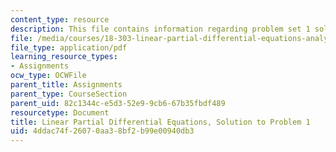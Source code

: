 ```yaml
---
content_type: resource
description: This file contains information regarding problem set 1 solution.
file: /media/courses/18-303-linear-partial-differential-equations-analysis-and-numerics-fall-2014/4ddac74f26070aa38bf2b99e00940db3_MIT18_303F14_pset1sol.pdf
file_type: application/pdf
learning_resource_types:
- Assignments
ocw_type: OCWFile
parent_title: Assignments
parent_type: CourseSection
parent_uid: 82c1344c-e5d3-52e9-9cb6-67b35fbdf489
resourcetype: Document
title: Linear Partial Differential Equations, Solution to Problem 1
uid: 4ddac74f-2607-0aa3-8bf2-b99e00940db3
---
```

